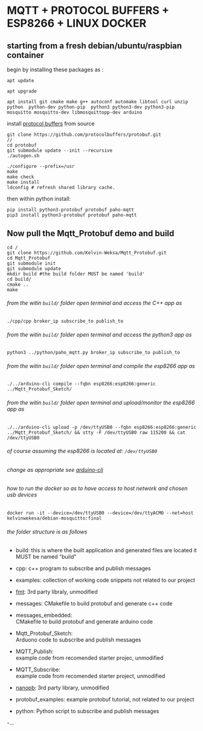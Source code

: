 # MQTT + PROTOCOL BUFFERS + ESP8266 + LINUX DOCKER

## starting from a fresh debian/ubuntu/raspbian container

begin by installing these packages as :
```
apt update

apt upgrade

apt install git cmake make g++ autoconf automake libtool curl unzip python  python-dev python-pip  python3 python3-dev python3-pip mosquitto mosquitto-dev libmosquittopp-dev arduino
```

install [protocol buffers](https://github.com/protocolbuffers/protobuf/blob/master/src/README.md) from source
```
git clone https://github.com/protocolbuffers/protobuf.git
// 
cd protobuf
git submodule update --init --recursive
./autogen.sh
 
./configure --prefix=/usr
make
make check
make install
ldconfig # refresh shared library cache.
```

then within python install:

```
pip install python3-protobuf protobuf paho-mqtt
pip3 install python3-protobuf protobuf paho-mqtt
```


## Now pull the Mqtt_Protobuf demo and build

```
cd /
git clone https://github.com/Kelvin-Weksa/Mqtt_Protobuf.git
cd Mqtt_Protobuf
git submodule init
git submodule update
mkdir build #the build folder MUST be named 'build'
cd build/
cmake ..
make
```

###### from the witin `build/` folder open terminal and access the C++ app as
```
./cpp/cpp broker_ip subscribe_to publish_to
```

###### from the witin `build/` folder open terminal and access the python3 app as
```
python3 ../python/paho_mqtt.py broker_ip subscribe_to publish_to
```

###### from the witin `build/` folder open terminal and compile the esp8266 app as
```
./../arduino-cli compile --fqbn esp8266:esp8266:generic  ../Mqtt_Protobuf_Sketch/
```

###### from the witin `build/` folder open terminal and upload/monitor the esp8266 app as
```
./../arduino-cli upload -p /dev/ttyUSB0 --fqbn esp8266:esp8266:generic ../Mqtt_Protobuf_Sketch/ && stty -F /dev/ttyUSB0 raw 115200 && cat /dev/ttyUSB0
```
###### of course assuming the esp8266 is located at: `/dev/ttyUSB0`
###### change as appropriate see [arduino-cli](https://arduino.github.io/arduino-cli/latest/getting-started/)


###### how to run the docker so as to have access to host network and chosen usb devices
```
docker run -it --device=/dev/ttyUSB0 --device=/dev/ttyACM0 --net=host kelvinwekesa/debian-mosquitto:final
```

###### the folder structure is as follows

- build: 		this is where the built application and generated 
				files are located it MUST be named "build"

- cpp: 			c++ program to subscribe and publish messages

- examples:		collection of working code snippets not related to our project

- [fmt](https://github.com/fmtlib/fmt):			3rd party libraly, unmodified

- messages: 	CMakefile to build protobuf and generate c++ code

- messages_embedded: 	
				CMakefile to build protobuf and generate arduino code

- Mqtt_Protobuf_Sketch: 	
				Arduono code to subscribe and publish messages

- MQTT_Publish: 	
				example code from recomended starter projec, unmodified

- MQTT_Subscribe: 	
				example code from recomended starter project, unmodified

- [nanopb](https://github.com/nanopb/nanopb): 		3rd party library, unmodified

- protobuf_examples: 
				example protobuf tutorial, not related to our project

- python: 		Python script to subscribe and publish messages

-...


